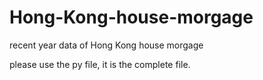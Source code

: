 # Hong-Kong-house-morgage
recent year data of Hong Kong house morgage

please use the py file, it is the complete file.

